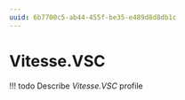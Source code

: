 ```yaml
---
uuid: 6b7700c5-ab44-455f-be35-e489d8d8db1c
---
```



# Vitesse.VSC


<!-- prettier-ignore -->
!!! todo
    Describe *Vitesse.VSC* profile

